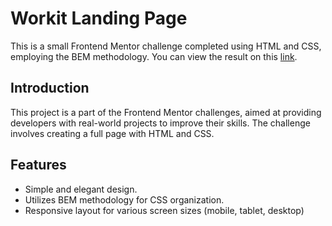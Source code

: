 # Workit Landing Page

This is a small Frontend Mentor challenge completed using HTML and CSS, employing the BEM methodology. You can view the result on this [link](https://matbac85.github.io/workit-landing-page/).

## Introduction

This project is a part of the Frontend Mentor challenges, aimed at providing developers with real-world projects to improve their skills. The challenge involves creating a full page with HTML and CSS.

## Features

- Simple and elegant design.
- Utilizes BEM methodology for CSS organization.
- Responsive layout for various screen sizes (mobile, tablet, desktop)
